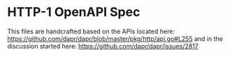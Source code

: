 # HTTP-1 OpenAPI Spec

This files are handcrafted based on the APIs located here: https://github.com/dapr/dapr/blob/master/pkg/http/api.go#L255 and in the discussion started here: https://github.com/dapr/dapr/issues/2817



